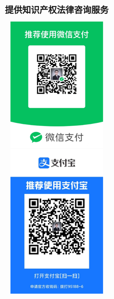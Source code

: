 # <center>提供知识产权法律咨询服务<center>
<div align=center><img src="./微信收款码.jpg" alt="Drawing" style="width: 300px;"/></div>
<div align=center><img src="./支付宝收款码.jpg" alt="Drawing" style="width: 300px;"/></div>

